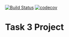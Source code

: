 [![Build Status](https://travis-ci.org/sergey-lb/task-3.svg?branch=master)](https://travis-ci.org/sergey-lb/task-3)
[![codecov](https://codecov.io/gh/sergey-lb/task-3/branch/master/graph/badge.svg)](https://codecov.io/gh/sergey-lb/task-3)

# Task 3 Project